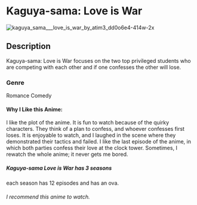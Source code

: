# Kaguya-sama: Love is War
![kaguya_sama___love_is_war_by_atim3_dd0o6e4-414w-2x](https://github.com/user-attachments/assets/4f40d07d-672c-43c8-861d-5de7c6de63c7) 

## Description
Kaguya-sama: Love is War focuses on the two top privileged students who are competing with each other and if one confesses the other will lose. 
### Genre 
Romance Comedy
#### Why I Like this Anime:
I like the plot of the anime. It is fun to watch because of the quirky characters. They think of a plan to confess, and whoever confesses first loses. It is enjoyable to watch, and I laughed in the scene where they demonstrated their tactics and failed. I like the last episode of the anime, in which both parties confess their love at the clock tower. Sometimes, I rewatch the whole anime; it never gets me bored.
##### Kaguya-sama Love is War has 3 seasons
each season has 12 episodes and has an ova.
###### I recommend this anime to watch.
